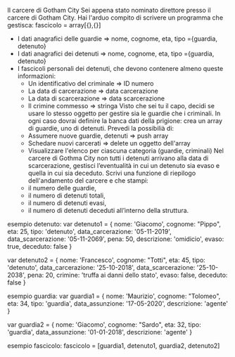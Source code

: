
Il carcere di Gotham City
  Sei appena stato nominato direttore presso il carcere di Gotham City.
  Hai l'arduo compito di scrivere un programma che gestisca:
  fascicolo = array[{},{}]
  - I dati anagrafici delle guardie => nome, cognome, eta, tipo ={guardia, detenuto}
  - I dati anagrafici dei detenuti => nome, cognome, eta, tipo ={guardia, detenuto}
  - I fascicoli personali dei detenuti, che devono contenere almeno queste informazioni:
      - Un identificativo del criminale => ID numero
      - La data di carcerazione => data carcerazione
      - La data di scarcerazione => data scarcerazione
      - Il crimine commesso => stringa
  Visto che sei tu il capo, decidi se usare lo stesso oggetto per gestire sia le guardie che i criminali.
  In ogni caso dovrai definire la banca dati della prigione: crea un array di guardie, uno di detenuti.
  Prevedi la possibilià di:
    - Assumere nuove guardie, detenuti => push array
    - Schedare nuovi carcerati => delete un oggetto dell'array
    - Visualizzare l'elenco per ciascuna categoria (guardie, criminali)
  Nel carcere di Gothma City non tutti i detenuti arrivano alla data di scarcerazione,
  gestisci l’eventualità in cui un detenuto sia evaso e quella in cui sia deceduto.
  Scrivi una funzione di riepilogo dell'andamento del carcere e che stampi:
    - il numero delle guardie,
    - il numero di detenuti totali,
    - il numero di detenuti evasi,
    - il numero di detenuti deceduti all’interno della struttura.

esempio detenuto:
var detenuto1 = {
    nome: 'Giacomo',
    cognome: "Pippo",
    eta: 25,
    tipo: 'detenuto',
    data_carcerazione: '05-11-2019',
    data_scarcerazione: '05-11-2069',
    pena: 50,
    descrizione: 'omidicio',
    evaso: true,
    deceduto: false
}

var detenuto2 = {
    nome: 'Francesco', 
    cognome: "Totti", 
    eta: 45,
    tipo: 'detenuto',
    data_carcerazione: '25-10-2018',
    data_scarcerazione: '25-10-2038',
    pena: 20,
    crimine: 'truffa ai danni dello stato',
    evaso: false,
    deceduto: false
}

esempio guardia:
var guardia1 = {
    nome: 'Maurizio', 
    cognome: "Tolomeo", 
    eta: 34,
    tipo: 'guardia',
    data_assunzione: '17-05-2020',
    descrizione: 'agente'
}

var guardia2 = {
    nome: 'Giacomo', 
    cognome: "Sardo", 
    eta: 32,
    tipo: 'guardia',
    data_assunzione: '01-01-2018',
    descrizione: 'agente'
}

esempio fascicolo:
fascicolo = [guardia1, detenuto1, guardia2, detenuto2]